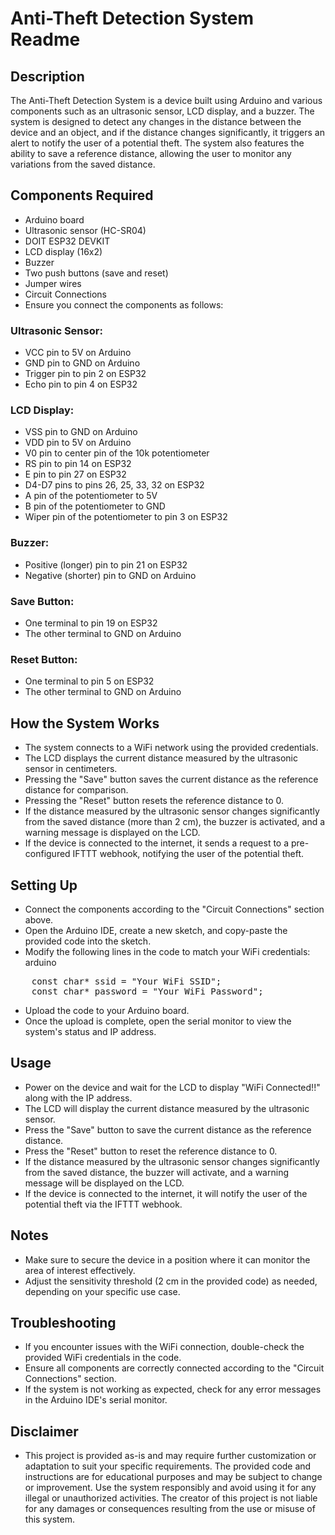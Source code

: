 # Anti-Theft Detection System Readme
## Description
The Anti-Theft Detection System is a device built using Arduino and various components such as an ultrasonic sensor, LCD display, and a buzzer. The system is designed to detect any changes in the distance between the device and an object, and if the distance changes significantly, it triggers an alert to notify the user of a potential theft. The system also features the ability to save a reference distance, allowing the user to monitor any variations from the saved distance.

## Components Required
- Arduino board
- Ultrasonic sensor (HC-SR04)
- DOIT ESP32 DEVKIT
- LCD display (16x2)
- Buzzer
- Two push buttons (save and reset)
- Jumper wires
- Circuit Connections
- Ensure you connect the components as follows:

### Ultrasonic Sensor:

+ VCC pin to 5V on Arduino
+ GND pin to GND on Arduino
+ Trigger pin to pin 2 on ESP32
+ Echo pin to pin 4 on ESP32

### LCD Display:

+ VSS pin to GND on Arduino
+ VDD pin to 5V on Arduino
+ V0 pin to center pin of the 10k potentiometer
+ RS pin to pin 14 on ESP32
+ E pin to pin 27 on ESP32
+ D4-D7 pins to pins 26, 25, 33, 32 on ESP32
+ A pin of the potentiometer to 5V
+ B pin of the potentiometer to GND
+ Wiper pin of the potentiometer to pin 3 on ESP32

### Buzzer:

- Positive (longer) pin to pin 21 on ESP32
- Negative (shorter) pin to GND on Arduino

### Save Button:

- One terminal to pin 19 on ESP32
- The other terminal to GND on Arduino

### Reset Button:

- One terminal to pin 5 on ESP32
- The other terminal to GND on Arduino

## How the System Works

- The system connects to a WiFi network using the provided credentials.
- The LCD displays the current distance measured by the ultrasonic sensor in centimeters.
- Pressing the "Save" button saves the current distance as the reference distance for comparison.
- Pressing the "Reset" button resets the reference distance to 0.
- If the distance measured by the ultrasonic sensor changes significantly from the saved distance (more than 2 cm), the buzzer is activated, and a warning message is displayed on the LCD.
- If the device is connected to the internet, it sends a request to a pre-configured IFTTT webhook, notifying the user of the potential theft.

## Setting Up

- Connect the components according to the "Circuit Connections" section above.
- Open the Arduino IDE, create a new sketch, and copy-paste the provided code into the sketch.
- Modify the following lines in the code to match your WiFi credentials:
arduino
<pre>
    const char* ssid = "Your WiFi SSID";
    const char* password = "Your WiFi Password";
</pre>

- Upload the code to your Arduino board.
- Once the upload is complete, open the serial monitor to view the system's status and IP address.

## Usage

- Power on the device and wait for the LCD to display "WiFi Connected!!" along with the IP address.
- The LCD will display the current distance measured by the ultrasonic sensor.
- Press the "Save" button to save the current distance as the reference distance.
- Press the "Reset" button to reset the reference distance to 0.
- If the distance measured by the ultrasonic sensor changes significantly from the saved distance, the buzzer will activate, and a warning message will be displayed on the LCD.
- If the device is connected to the internet, it will notify the user of the potential theft via the IFTTT webhook.

## Notes

- Make sure to secure the device in a position where it can monitor the area of interest effectively.
- Adjust the sensitivity threshold (2 cm in the provided code) as needed, depending on your specific use case.

## Troubleshooting

- If you encounter issues with the WiFi connection, double-check the provided WiFi credentials in the code.
- Ensure all components are correctly connected according to the "Circuit Connections" section.
- If the system is not working as expected, check for any error messages in the Arduino IDE's serial monitor.

## Disclaimer

- This project is provided as-is and may require further customization or adaptation to suit your specific requirements. The provided code and instructions are for educational purposes and may be subject to change or improvement. Use the system responsibly and avoid using it for any illegal or unauthorized activities. The creator of this project is not liable for any damages or consequences resulting from the use or misuse of this system.